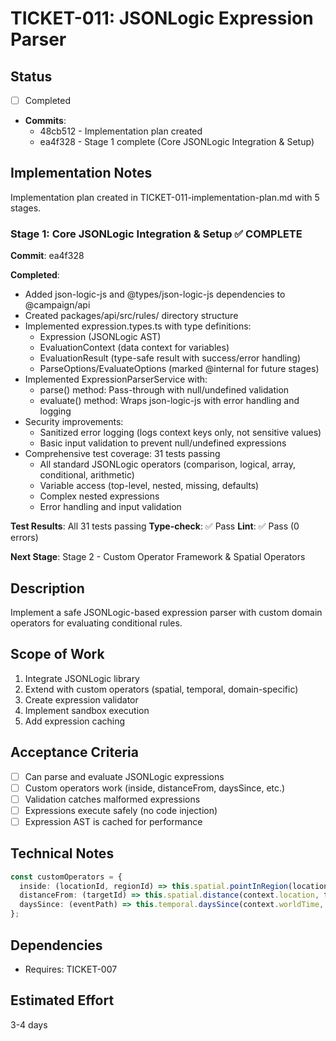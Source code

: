 # TICKET-011: JSONLogic Expression Parser

## Status

- [ ] Completed
- **Commits**:
  - 48cb512 - Implementation plan created
  - ea4f328 - Stage 1 complete (Core JSONLogic Integration & Setup)

## Implementation Notes

Implementation plan created in TICKET-011-implementation-plan.md with 5 stages.

### Stage 1: Core JSONLogic Integration & Setup ✅ COMPLETE

**Commit**: ea4f328

**Completed**:

- Added json-logic-js and @types/json-logic-js dependencies to @campaign/api
- Created packages/api/src/rules/ directory structure
- Implemented expression.types.ts with type definitions:
  - Expression (JSONLogic AST)
  - EvaluationContext (data context for variables)
  - EvaluationResult (type-safe result with success/error handling)
  - ParseOptions/EvaluateOptions (marked @internal for future stages)
- Implemented ExpressionParserService with:
  - parse() method: Pass-through with null/undefined validation
  - evaluate() method: Wraps json-logic-js with error handling and logging
- Security improvements:
  - Sanitized error logging (logs context keys only, not sensitive values)
  - Basic input validation to prevent null/undefined expressions
- Comprehensive test coverage: 31 tests passing
  - All standard JSONLogic operators (comparison, logical, array, conditional, arithmetic)
  - Variable access (top-level, nested, missing, defaults)
  - Complex nested expressions
  - Error handling and input validation

**Test Results**: All 31 tests passing
**Type-check**: ✅ Pass
**Lint**: ✅ Pass (0 errors)

**Next Stage**: Stage 2 - Custom Operator Framework & Spatial Operators

## Description

Implement a safe JSONLogic-based expression parser with custom domain operators for evaluating conditional rules.

## Scope of Work

1. Integrate JSONLogic library
2. Extend with custom operators (spatial, temporal, domain-specific)
3. Create expression validator
4. Implement sandbox execution
5. Add expression caching

## Acceptance Criteria

- [ ] Can parse and evaluate JSONLogic expressions
- [ ] Custom operators work (inside, distanceFrom, daysSince, etc.)
- [ ] Validation catches malformed expressions
- [ ] Expressions execute safely (no code injection)
- [ ] Expression AST is cached for performance

## Technical Notes

```typescript
const customOperators = {
  inside: (locationId, regionId) => this.spatial.pointInRegion(locationId, regionId),
  distanceFrom: (targetId) => this.spatial.distance(context.location, targetId),
  daysSince: (eventPath) => this.temporal.daysSince(context.worldTime, eventPath),
};
```

## Dependencies

- Requires: TICKET-007

## Estimated Effort

3-4 days
